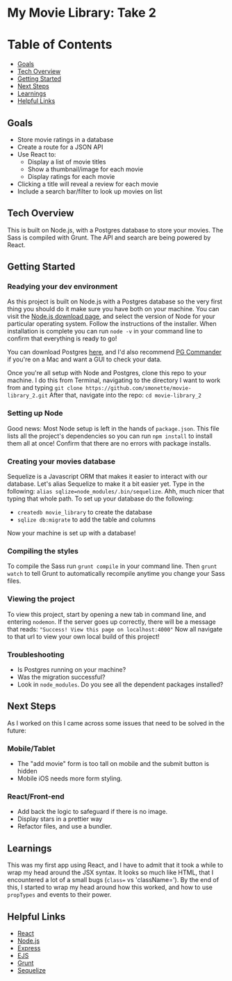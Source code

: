 # My Movie Library: Take 2

# Table of Contents
* [Goals](#goals)
* [Tech Overview](#tech-overview)
* [Getting Started](#getting-started)
* [Next Steps](#next-steps)
* [Learnings](#learnings)
* [Helpful Links](#helpful-links)


## Goals
* Store movie ratings in a database
* Create a route for a JSON API
* Use React to:
	* Display a list of movie titles 
  	* Show a thumbnail/image for each movie
  	* Display ratings for each movie
* Clicking a title will reveal a review for each movie
* Include a search bar/filter to look up movies on list 


## Tech Overview
This is built on Node.js, with a Postgres database to store your movies. The Sass is compiled with Grunt. The API and search are being powered by React.


## Getting Started
### Readying your dev environment
As this project is built on Node.js with a Postgres database so the very first thing you should do it make sure you have both on your machine. You can visit the [Node.js download page](https://nodejs.org/en/download/), and select the version of Node for your particular operating system. Follow the instructions of the installer. When installation is complete you can run `node -v` in your command line to confirm that everything is ready to go!

You can download Postgres [here](http://www.postgresql.org/download/), and I'd also recommend [PG Commander](https://eggerapps.at/pgcommander/) if you're on a Mac and want a GUI to check your data.

Once you're all setup with Node and Postgres, clone this repo to your machine. I do this from Terminal, navigating to the directory I want to work from and typing `git clone https://github.com/smonette/movie-library_2.git` After that, navigate into the repo: `cd movie-library_2`

### Setting up Node
Good news: Most Node setup is left in the hands of `package.json`. This file lists all the project's dependencies so you can run `npm install` to install them all at once! Confirm that there are no errors with package installs.

### Creating your movies database
Sequelize is a Javascript ORM that makes it easier to interact with our database. Let's alias Sequelize to make it a bit easier yet. Type in the following: `alias sqlize=node_modules/.bin/sequelize`. Ahh, much nicer that typing that whole path. To set up your database do the following:
- `createdb movie_library` to create the database
- `sqlize db:migrate` to add the table and columns

Now your machine is set up with a database!

### Compiling the styles
To compile the Sass run `grunt compile` in your command line. Then `grunt watch` to tell Grunt to automatically recompile anytime you change your Sass files.

### Viewing the project
To view this project, start by opening a new tab in command line, and entering `nodemon`. If the server goes up correctly, there will be a message that reads: `"Success! View this page on localhost:4000"` Now all navigate to that url to view your own local build of this project!

### Troubleshooting
- Is Postgres running on your machine?
- Was the migration successful? 
- Look in `node_modules`. Do you see all the dependent packages installed?


## Next Steps
As I worked on this I came across some issues that need to be solved in the future:

### Mobile/Tablet
* The "add movie" form is too tall on mobile and the submit button is hidden
* Mobile iOS needs more form styling.

### React/Front-end
* Add back the logic to safeguard if there is no image.
* Display stars in a prettier way
* Refactor files, and use a bundler.

## Learnings
This was my first app using React, and I have to admit that it took a while to wrap my head around the JSX syntax. It looks so much like HTML, that I encountered a lot of a small bugs (`class=` vs 'className='). By the end of this, I started to wrap my head around how this worked, and how to use `propTypes` and events to their power. 


## Helpful Links
* [React](http://facebook.github.io/react/docs/getting-started.html)
* [Node.js](https://nodejs.org/en/)
* [Express](http://expressjs.com/)
* [EJS](http://www.embeddedjs.com/)
* [Grunt](http://gruntjs.com/)
* [Sequelize](http://www.sequelizejs.com)

